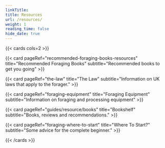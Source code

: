 ```yaml
---
linkTitle: 
title: Resources
url: /resources/
weight: 1
reading_time: false
hide_date: true
---
```


{{< cards cols=2 >}}

{{< card pageRef="recommended-foraging-books-resources" title="Recommended Foraging Books" subtitle="Recommended books to get you going"  >}}

{{< card pageRef="the-law" title="The Law" subtitle="Information on UK laws that apply to the forager."  >}}

{{< card pageRef="foraging-equipment" title="Foraging Equipment" subtitle="Information on foraging and processing equipment"  >}}

{{< card pageRef="guides/resource/books" title="Bookshelf" subtitle="Books, reviews and recommendations."  >}}

{{< card pageRef="foraging-where-to-start" title="Where To Start?" subtitle="Some advice for the complete beginner."  >}}

{{< /cards >}}

